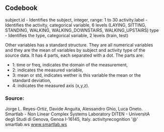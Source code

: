 ## Codebook

subject.id - Identifies the subject, integer, range: 1 to 30
activity.label - Identifies the activity, categorical variable, 6 levels (LAYING, SITTING, STANDING, WALKING, WALKING_DOWNSTAIRS, WALKING_UPSTAIRS)
type - Identifies the type, categorical variable, 2 levels (train, test)

Other variables has a standard structure. They are all numerical variables and they are the mean of variables by subject and activity type of the source data.
It has 4 parts, each separated with a dot. The parts are:
* 1: time or freq, indicates the domain of the measurement,
* 2: indicates the measured variable,
* 3: mean or std, indicates wether is this variable the mean or the standard deviation,
* 4: indicates the measured axis (x,y,z).

### Source:
Jorge L. Reyes-Ortiz, Davide Anguita, Alessandro Ghio, Luca Oneto.
Smartlab - Non Linear Complex Systems Laboratory
DITEN - UniversitA  degli Studi di Genova, Genoa I-16145, Italy.
activityrecognition '@' smartlab.ws
www.smartlab.ws 
